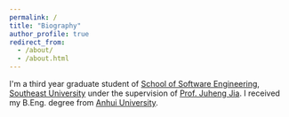 ```yaml
---
permalink: /
title: "Biography"
author_profile: true
redirect_from: 
  - /about/
  - /about.html
---
```


I'm a third year graduate student of [School of Software Engineering](https://cose.seu.edu.cn/), [Southeast University](https://www.seu.edu.cn/) under the supervision of [Prof. Juheng Jia](https://jyh-learning.github.io/index.html). I received my B.Eng. degree from [Anhui University](https://www.ahu.edu.cn/).


